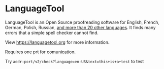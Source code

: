 # LanguageTool

LanguageTool is an Open Source proofreading software for English, French, German, Polish, Russian, [and more than 20 other languages](https://languagetool.org/languages/). It finds many errors that a simple spell checker cannot find.

View https://languagetool.org for more information.

Requires one prt for comunication.

Try `addr:port/v2/check?language=en-US&text=this+is+a+test` to test
